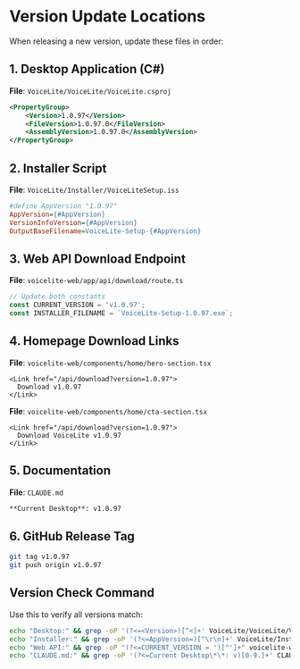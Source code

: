 # Version Update Locations

When releasing a new version, update these files in order:

## 1. Desktop Application (C#)
**File**: `VoiceLite/VoiceLite/VoiceLite.csproj`
```xml
<PropertyGroup>
    <Version>1.0.97</Version>
    <FileVersion>1.0.97.0</FileVersion>
    <AssemblyVersion>1.0.97.0</AssemblyVersion>
</PropertyGroup>
```

## 2. Installer Script
**File**: `VoiceLite/Installer/VoiceLiteSetup.iss`
```ini
#define AppVersion "1.0.97"
AppVersion={#AppVersion}
VersionInfoVersion={#AppVersion}
OutputBaseFilename=VoiceLite-Setup-{#AppVersion}
```

## 3. Web API Download Endpoint
**File**: `voicelite-web/app/api/download/route.ts`
```typescript
// Update both constants
const CURRENT_VERSION = 'v1.0.97';
const INSTALLER_FILENAME = `VoiceLite-Setup-1.0.97.exe`;
```

## 4. Homepage Download Links
**File**: `voicelite-web/components/home/hero-section.tsx`
```tsx
<Link href="/api/download?version=1.0.97">
  Download v1.0.97
</Link>
```

**File**: `voicelite-web/components/home/cta-section.tsx`
```tsx
<Link href="/api/download?version=1.0.97">
  Download VoiceLite v1.0.97
</Link>
```

## 5. Documentation
**File**: `CLAUDE.md`
```markdown
**Current Desktop**: v1.0.97
```

## 6. GitHub Release Tag
```bash
git tag v1.0.97
git push origin v1.0.97
```

## Version Check Command
Use this to verify all versions match:
```bash
echo "Desktop:" && grep -oP '(?<=<Version>)[^<]+' VoiceLite/VoiceLite/VoiceLite.csproj
echo "Installer:" && grep -oP '(?<=AppVersion=)[^\r\n]+' VoiceLite/Installer/VoiceLiteSetup.iss
echo "Web API:" && grep -oP "(?<=CURRENT_VERSION = ')[^']+" voicelite-web/app/api/download/route.ts
echo "CLAUDE.md:" && grep -oP '(?<=Current Desktop\*\*: v)[0-9.]+' CLAUDE.md
```